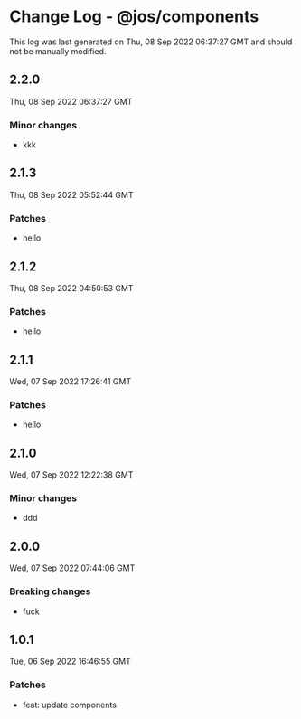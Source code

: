 # Change Log - @jos/components

This log was last generated on Thu, 08 Sep 2022 06:37:27 GMT and should not be manually modified.

## 2.2.0
Thu, 08 Sep 2022 06:37:27 GMT

### Minor changes

- kkk

## 2.1.3
Thu, 08 Sep 2022 05:52:44 GMT

### Patches

- hello

## 2.1.2
Thu, 08 Sep 2022 04:50:53 GMT

### Patches

- hello

## 2.1.1
Wed, 07 Sep 2022 17:26:41 GMT

### Patches

- hello

## 2.1.0
Wed, 07 Sep 2022 12:22:38 GMT

### Minor changes

- ddd

## 2.0.0
Wed, 07 Sep 2022 07:44:06 GMT

### Breaking changes

- fuck

## 1.0.1
Tue, 06 Sep 2022 16:46:55 GMT

### Patches

- feat: update components

